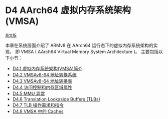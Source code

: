 # D4 AArch64 虚拟内存系统架构 (VMSA)

[`英文版`](../../en/chapter_d4/d4_the_aarch64_virtual_memory_system_archi.html)

本章在系统层面介绍了 ARMv8 在 AArch64 运行态下的虚拟内存系统架构的实现，
即 VMSA ( AArch64 Virtual Memory System Architecture )。
主要包括以下小节：

* [D4.1 虚拟内存系统架构(VMSA)简介](d41_about_the_virtual_memory_system_architecture_v_.md)
* [D4.2 VMSAv8-64 地址转换系统](d42_the_vmsav8-64_address_translation_system.md)
* [D4.3 VMSAv8-64 地址转换表](d43_vmsav8-64_translation_table_format_descriptors.md)
* [D4.4 访问控制和内存区域属性](d44_access_controls_and_memory_region_attributes.md)
* [D4.5 MMU 异常](d45_mmu_faults.md)
* [D4.6 Translation Lookaside Buffers (TLBs)](d46_translation_lookaside_buffers_tlbs.md)
* [D4.7 TLB 操作需求和指令](d47_tlb_maintenance_requirements_and_the_tlb_maint.md)
* [D4.8 VMSA 中的 Caches](d48_caches_in_a_vmsa_implementation.md)